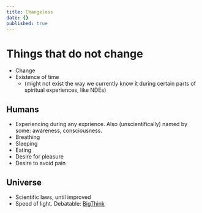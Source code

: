 ```yaml
---
title: Changeless
date: {}
published: true
---
```


# Things that do not change

* Change
* Existence of time
  * (might not exist the way we currently know it during certain parts of spiritual experiences, like NDEs)

## Humans
* Experiencing during any exprience. Also (unscientifically) named by some: awareness, consciousness.
* Breathing
* Sleeping
* Eating
* Desire for pleasure
* Desire to avoid pain


## Universe
* Scientific laws, until improved
* Speed of light. Debatable: [BigThink](https://bigthink.com/philip-perry/is-the-speed-of-light-slowing-down)

